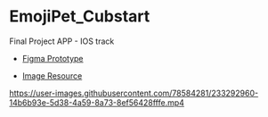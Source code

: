 # EmojiPet_Cubstart
Final Project APP - IOS track

- [Figma Prototype](https://www.figma.com/file/KMRI3d6PStWzNRqAo9uoFu/Emoji_Pet?t=bqweQDC3LXFIza7q-1)

- [Image Resource](https://www.figma.com/file/NkOzgeiYZuVqm3A2aUQ4ao/Pup-atars-Illustration-Library-(Community)?t=bqweQDC3LXFIza7q-1)



https://user-images.githubusercontent.com/78584281/233292960-14b6b93e-5d38-4a59-8a73-8ef56428fffe.mp4

